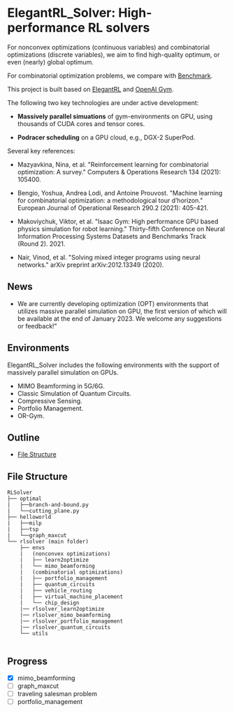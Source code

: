 # ElegantRL_Solver: High-performance RL solvers

For nonconvex optimizations (continuous variables) and combinatorial optimizations (discrete variables), we aim to find high-quality optimum, or even (nearly) global optimum.

For combinatorial optimization problems, we compare with [Benchmark](http://plato.asu.edu/bench.html).

This project is built based on [ElegantRL](https://github.com/AI4Finance-Foundation/ElegantRL) and [OpenAI Gym](https://github.com/openai/gym).

The following two key technologies are under active development: 

- **Massively parallel simuations** of gym-environments on GPU, using thousands of CUDA cores and tensor cores.

- **Podracer scheduling** on a GPU cloud, e.g., DGX-2 SuperPod.

Several key references:

- Mazyavkina, Nina, et al. "Reinforcement learning for combinatorial optimization: A survey." Computers & Operations Research 134 (2021): 105400.

- Bengio, Yoshua, Andrea Lodi, and Antoine Prouvost. "Machine learning for combinatorial optimization: a methodological tour d’horizon." European Journal of Operational Research 290.2 (2021): 405-421.

- Makoviychuk, Viktor, et al. "Isaac Gym: High performance GPU based physics simulation for robot learning." Thirty-fifth Conference on Neural Information Processing Systems Datasets and Benchmarks Track (Round 2). 2021.

- Nair, Vinod, et al. "Solving mixed integer programs using neural networks." arXiv preprint arXiv:2012.13349 (2020).

## News
- We are currently developing optimization (OPT) environments that utilizes massive parallel simulation on GPU, the first version of which will be available at the end of January 2023. We welcome any suggestions or feedback!"

## Environments

ElegantRL_Solver includes the following environments with the support of massively parallel simulation on GPUs.
* MIMO Beamforming in 5G/6G.
* Classic Simulation of Quantum Circuits.
* Compressive Sensing.
* Portfolio Management.
* OR-Gym.

## Outline

- [File Structure](#File-Structure)

## File Structure

```
RLSolver
├── optimal
|   ├──branch-and-bound.py
|   └──cutting_plane.py
├── helloworld
|   ├──milp
|   ├──tsp
|   └──graph_maxcut
└── rlsolver (main folder)
    ├── envs
    |   (nonconvex optimizations)
    |   ├── learn2optimize
    |   └── mimo_beamforming 
    |   (combinatorial optimizations)
    |   ├── portfolio_management
    |   ├── quantum_circuits
    |   ├── vehicle_routing
    |   ├── virtual_machine_placement
    |   └── chip_design
    |── rlsolver_learn2optimize
    |── rlsolver_mimo_beamforming
    |── rlsolver_portfolio_management
    |── rlsolver_quantum_circuits
    └── utils


```

## Progress

- [x] mimo_beamforming
- [ ] graph_maxcut
- [ ] traveling salesman problem
- [ ] portfolio_management
